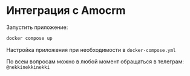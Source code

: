 # Интеграция с Amocrm

Запустить приложение:
``` sh
docker compose up
```

Настройка приложения при необходимости в `docker-compose.yml`

По всем вопросам можно в любой момент обращаться в телеграм: `@nekkinekkinekki`